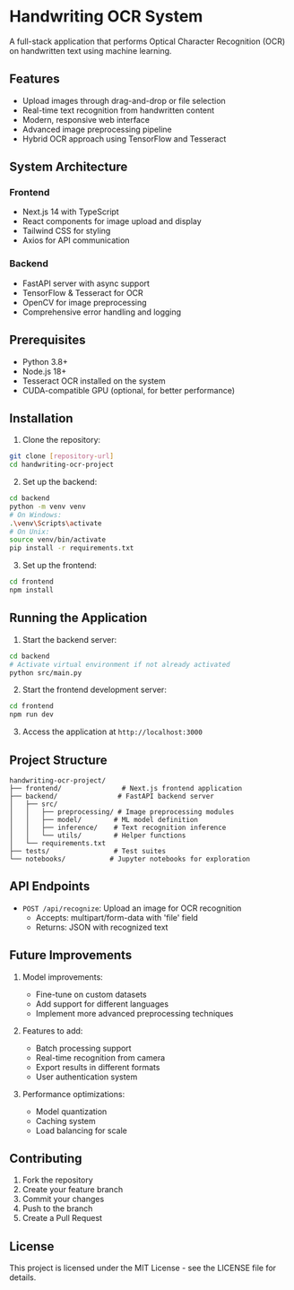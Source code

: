 # Handwriting OCR System

A full-stack application that performs Optical Character Recognition (OCR) on handwritten text using machine learning.

## Features

- Upload images through drag-and-drop or file selection
- Real-time text recognition from handwritten content
- Modern, responsive web interface
- Advanced image preprocessing pipeline
- Hybrid OCR approach using TensorFlow and Tesseract

## System Architecture

### Frontend
- Next.js 14 with TypeScript
- React components for image upload and display
- Tailwind CSS for styling
- Axios for API communication

### Backend
- FastAPI server with async support
- TensorFlow & Tesseract for OCR
- OpenCV for image preprocessing
- Comprehensive error handling and logging

## Prerequisites

- Python 3.8+
- Node.js 18+
- Tesseract OCR installed on the system
- CUDA-compatible GPU (optional, for better performance)

## Installation

1. Clone the repository:
```bash
git clone [repository-url]
cd handwriting-ocr-project
```

2. Set up the backend:
```bash
cd backend
python -m venv venv
# On Windows:
.\venv\Scripts\activate
# On Unix:
source venv/bin/activate
pip install -r requirements.txt
```

3. Set up the frontend:
```bash
cd frontend
npm install
```

## Running the Application

1. Start the backend server:
```bash
cd backend
# Activate virtual environment if not already activated
python src/main.py
```

2. Start the frontend development server:
```bash
cd frontend
npm run dev
```

3. Access the application at `http://localhost:3000`

## Project Structure

```
handwriting-ocr-project/
├── frontend/               # Next.js frontend application
├── backend/               # FastAPI backend server
│   ├── src/
│   │   ├── preprocessing/ # Image preprocessing modules
│   │   ├── model/        # ML model definition
│   │   ├── inference/    # Text recognition inference
│   │   └── utils/        # Helper functions
│   └── requirements.txt
├── tests/                # Test suites
└── notebooks/           # Jupyter notebooks for exploration
```

## API Endpoints

- `POST /api/recognize`: Upload an image for OCR recognition
  - Accepts: multipart/form-data with 'file' field
  - Returns: JSON with recognized text

## Future Improvements

1. Model improvements:
   - Fine-tune on custom datasets
   - Add support for different languages
   - Implement more advanced preprocessing techniques

2. Features to add:
   - Batch processing support
   - Real-time recognition from camera
   - Export results in different formats
   - User authentication system

3. Performance optimizations:
   - Model quantization
   - Caching system
   - Load balancing for scale

## Contributing

1. Fork the repository
2. Create your feature branch
3. Commit your changes
4. Push to the branch
5. Create a Pull Request

## License

This project is licensed under the MIT License - see the LICENSE file for details.